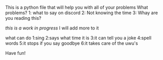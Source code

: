 This is a python file that will help you with all of your problems
What problems?
1: what to say on discord
2: Not knowing the time
3: Whay are you reading this?

*this is a work in progress*
I will add more to it

what can do
1:sing
2:says what time it is
3:it can tell you a joke
4:spell words
5:it stops if you say goodbye
6:it takes care of the uwu's

Have fun!
